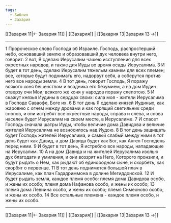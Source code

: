 ```yaml
---
tags:
  - Библия
  - Захария
---
```

[[Захария 11|← Захария 11]] | [[Захария]] | [[Захария 13|Захария 13 →]]

---
1 Пророческое слово Господа об Израиле. Господь, распростерший небо, основавший землю и образовавший дух человека внутри него, говорит:
2 вот, Я сделаю Иерусалим чашею исступления для всех окрестных народов, и также для Иуды во время осады Иерусалима.
3 И будет в тот день, сделаю Иерусалим тяжелым камнем для всех племен; все, которые будут поднимать его, надорвут себя, а соберутся против него все народы земли.
4 В тот день, говорит Господь, Я поражу всякого коня бешенством и всадника его безумием, а на дом Иудин отверзу очи Мои; всякого же коня у народов поражу слепотою.
5 И скажут князья Иудины в сердцах своих: сила моя - жители Иерусалима в Господе Саваофе, Боге их.
6 В тот день Я сделаю князей Иудиных, как жаровню с огнем между дровами и как горящий светильник среди снопов, и они истребят все окрестные народы, справа и слева, и снова населен будет Иерусалим на своем месте, в Иерусалиме.
7 И спасет Господь сначала шатры Иуды, чтобы величие дома Давидова и величие жителей Иерусалима не возносилось над Иудою.
8 В тот день защищать будет Господь жителей Иерусалима, и самый слабый между ними в тот день будет как Давид, а дом Давида будет как Бог, как Ангел Господень перед ними.
9 И будет в тот день, Я истреблю все народы, нападающие на Иерусалим.
10 А на дом Давида и на жителей Иерусалима изолью дух благодати и умиления, и они воззрят на Него, Которого пронзили, и будут рыдать о Нем, как рыдают об единородном сыне, и скорбеть, как скорбят о первенце.
11 В тот день поднимется большой плач в Иерусалиме, как плач Гададриммона в долине Мегиддонской.
12 И будет рыдать земля, каждое племя особо: племя дома Давидова особо, и жены их особо; племя дома Нафанова особо, и жены их особо;
13 племя дома Левиина особо, и жены их особо; племя Симеоново особо, и жены их особо.
14 Все остальные племена - каждое племя особо, и жены их особо.

---
[[Захария 11|← Захария 11]] | [[Захария]] | [[Захария 13|Захария 13 →]]